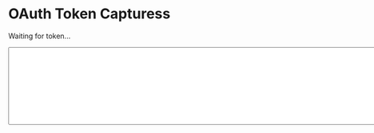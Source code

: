 <!DOCTYPE html>
<html>
<head>
  <title>OAuth Token Capture</title>
</head>
<body>
  <h1>OAuth Token Capturess</h1>
  <p id="status">Waiting for token...</p>
  <textarea id="log" rows="10" cols="100" readonly></textarea>

  <script>
    const hash = window.location.hash.substring(1);
    const params = new URLSearchParams(hash);
    const id_token = params.get("id_token") || params.get("access_token") || params.get("token");

    const logBox = document.getElementById("log");
    const status = document.getElementById("status");

    if (id_token) {
      const time = new Date().toISOString();
      const entry = `--- ${time} ---\nFull Token:\n${id_token}\n\nURL: ${window.location.href.split("#")[0]}\n`;

      logBox.value = entry;
      status.textContent = "✅ Token captured and displayed.";
    } else {
      status.textContent = "⚠️ No token found in URL fragment.";
      logBox.value = "No token in URL hash (#). Please check if it was redirected correctly.";
    }
  </script>
</body>
</html>
